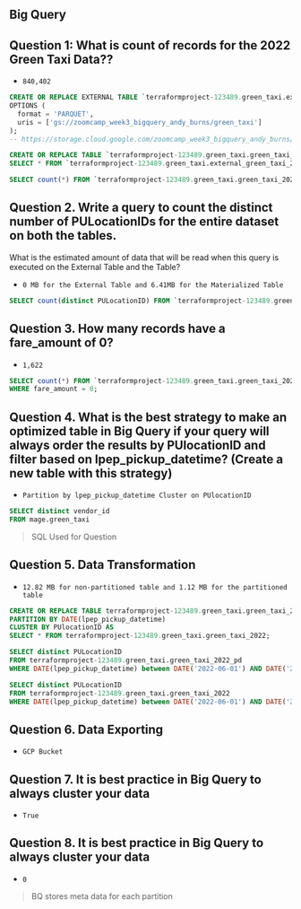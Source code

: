 ## Big Query

## Question 1: What is count of records for the 2022 Green Taxi Data??
- `840,402`
```SQL
CREATE OR REPLACE EXTERNAL TABLE `terraformproject-123489.green_taxi.external_green_taxi_2022`
OPTIONS (
  format = 'PARQUET',
  uris = ['gs://zoomcamp_week3_bigquery_andy_burns/green_taxi']
);
-- https://storage.cloud.google.com/zoomcamp_week3_bigquery_andy_burns/green_taxi

CREATE OR REPLACE TABLE `terraformproject-123489.green_taxi.green_taxi_2022` AS
SELECT * FROM `terraformproject-123489.green_taxi.external_green_taxi_2022`;

SELECT count(*) FROM `terraformproject-123489.green_taxi.green_taxi_2022`;
```

## Question 2. Write a query to count the distinct number of PULocationIDs for the entire dataset on both the tables.
What is the estimated amount of data that will be read when this query is executed on the External Table and the Table?
- `0 MB for the External Table and 6.41MB for the Materialized Table`
```SQL
SELECT count(distinct PULocationID) FROM `terraformproject-123489.green_taxi.green_taxi_2022`;
```

## Question 3. How many records have a fare_amount of 0?
- `1,622`
```SQL
SELECT count(*) FROM `terraformproject-123489.green_taxi.green_taxi_2022`
WHERE fare_amount = 0;
```

## Question 4. What is the best strategy to make an optimized table in Big Query if your query will always order the results by PUlocationID and filter based on lpep_pickup_datetime? (Create a new table with this strategy)
- `Partition by lpep_pickup_datetime Cluster on PUlocationID`
```SQL
SELECT distinct vendor_id 
FROM mage.green_taxi
```
> SQL Used for Question

## Question 5. Data Transformation
- `12.82 MB for non-partitioned table and 1.12 MB for the partitioned table`
```SQL
CREATE OR REPLACE TABLE terraformproject-123489.green_taxi.green_taxi_2022_pd
PARTITION BY DATE(lpep_pickup_datetime)
CLUSTER BY PUlocationID AS
SELECT * FROM terraformproject-123489.green_taxi.green_taxi_2022;

SELECT distinct PULocationID 
FROM terraformproject-123489.green_taxi.green_taxi_2022_pd
WHERE DATE(lpep_pickup_datetime) between DATE('2022-06-01') AND DATE('2022-06-30');

SELECT distinct PULocationID 
FROM terraformproject-123489.green_taxi.green_taxi_2022
WHERE DATE(lpep_pickup_datetime) between DATE('2022-06-01') AND DATE('2022-06-30')
```


## Question 6. Data Exporting
- `GCP Bucket`


## Question 7. It is best practice in Big Query to always cluster your data
- `True`


## Question 8. It is best practice in Big Query to always cluster your data
- `0`
> BQ stores meta data for each partition